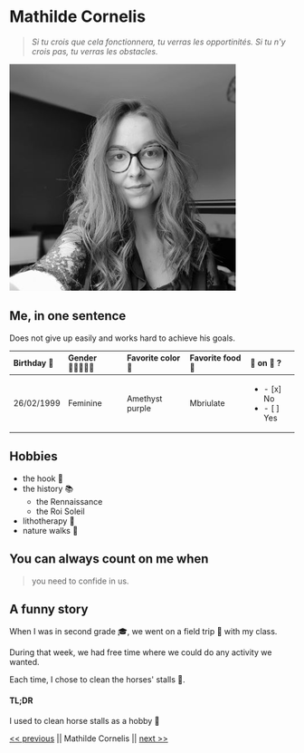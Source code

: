 # Mathilde Cornelis

> _Si tu crois que cela fonctionnera, tu verras les opportinités. Si tu n'y crois pas, tu verras les obstacles._

![](photo.jpg)

## Me, in one sentence

Does not give up easily and works hard to achieve his goals.

| Birthday 🎂 | Gender 👩🏻‍🤝‍🧑🏻 | Favorite color 🎨 | Favorite food 🍜 | 🍍 on 🍕 ?                                   |
| :---------- | :-------------- | :---------------- | :--------------- | :------------------------------------------- |
| 26/02/1999  | Feminine        | Amethyst purple   | Mbriulate        | <ul><li>- [x] No</li><li>- [ ] Yes</li></ul> |

## Hobbies

- the hook 🧶
- the history 📚
  - the Rennaissance
  - the Roi Soleil
- lithotherapy 💎
- nature walks 🍃

## You can always count on me when

> you need to confide in us.

## A funny story

When I was in second grade 🎓, we went on a field trip 🧳 with my class.

During that week, we had free time where we could do any activity we wanted.

Each time, I chose to clean the horses' stalls 🐴.

#### TL;DR

I used to clean horse stalls as a hobby :poop:

[<< previous](https://github.com/MarnieBenalia) || Mathilde Cornelis || [next >>](https://github.com/Milo-star)
